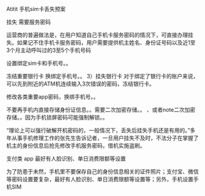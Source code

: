 Atitit 手机sim卡丢失预案


挂失 需要服务密码

运营商的普遍做法是，在用户知道自己手机卡服务密码的情况下，可直接办理挂失。如果记不住手机卡服务密码，用户需要提供机主姓名、身份证号码以及近1至3个月主动呼叫过的3至5个手机号码

设置绑定sim卡和手机号。。

冻结重要银行卡 换绑定手机号。。
3）挂失银行卡
对于绑定了银行卡的账户来说，可以先到附近的ATM机连续输入3次错误的密码，冻结银行卡。

修改各类重要app密码，换绑手机号。。

不要再手机内直接存储身份证信息。。需要二次加密存储。。
、或者note二次加密存储。。因为手机锁屏密码可能强制解锁。。

“理论上可以强行破解开机密码的，一般情况下，丢失后挂失手机还是有用的。”多年从事手机修理工作的张先生告诉记者，一旦用户挂失不及时，不法分子在掌握了机主的身份信息后抢先修改手机服务密码，借机实施盗刷。


支付类 app  最好有人脸识别、单日消费限额等设置

为了防患于未然，手机里不要保存自己的身份信息相关的证件照片；支付宝、微信等密码设置要复杂，最好有人脸识别、单日消费限额等设置等；另外，手机设置手机SIM
